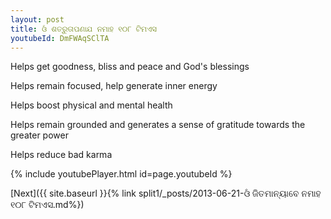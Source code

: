 ```yaml
---
layout: post
title: ଓଁ ଶତ୍ରୁତାପଣାଯ ନମାହ ୧୦୮ ଟିମଏସ
youtubeId: DmFWAqSClTA
---
```

 
 
Helps get goodness, bliss and peace and God's blessings
 
Helps remain focused, help generate inner energy 
 
Helps boost physical and mental health 
 
Helps remain grounded and generates a sense of gratitude towards the greater power 
 
Helps reduce bad karma
 
 
 
 


{% include youtubePlayer.html id=page.youtubeId %}
 
[Next]({{ site.baseurl }}{% link  split1/_posts/2013-06-21-ଓଁ ଜିତମାନ୍ୟାବେ ନମାହ ୧୦୮ ଟିମଏସ.md%})
 
